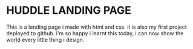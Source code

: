 # HUDDLE LANDING PAGE
This is a landing page i made with html and css. it is also my first project deployed to github. i'm so happy i learnt this today, i can now show the world every little thing i design. 
